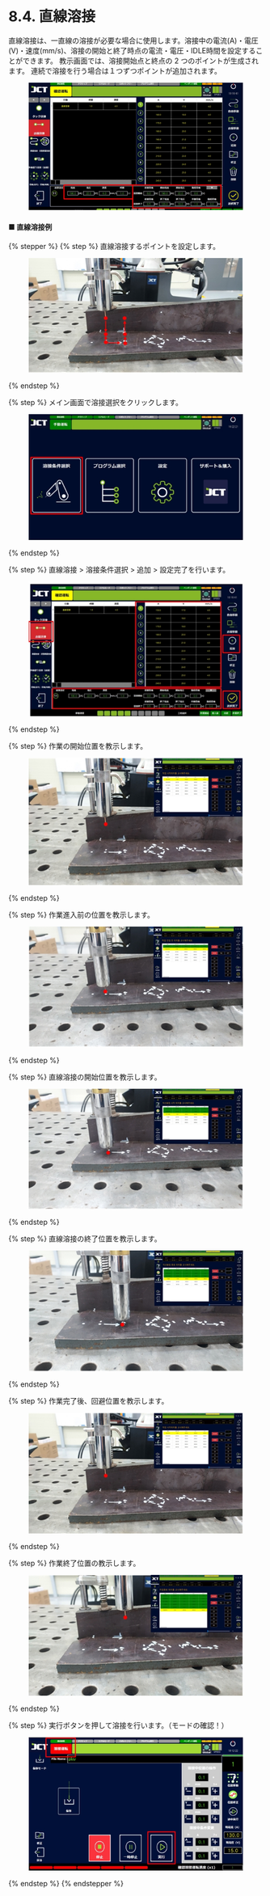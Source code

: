 # 8.4. 直線溶接

直線溶接は、一直線の溶接が必要な場合に使用します。溶接中の電流(A)・電圧(V)・速度(mm/s)、溶接の開始と終了時点の電流・電圧・IDLE時間を設定することができます。
教示画面では、溶接開始点と終点の 2 つのポイントが生成されます。
連続で溶接を行う場合は１つずつポイントが追加されます。

<figure><img src="./img/section5.2.2_1.jpg" alt=""><figcaption></figcaption></figure>

#### ■ 直線溶接例

{% stepper %}
{% step %}
直線溶接するポイントを設定します。

<figure><img src="./img/section5.2.2_2.jpg" alt=""><figcaption></figcaption></figure>
{% endstep %}

{% step %}
メイン画面で溶接選択をクリックします。

<figure><img src="./img/section5.2.2_3.jpg" alt=""><figcaption></figcaption></figure>
{% endstep %}

{% step %}
直線溶接 > 溶接条件選択 > 追加 > 設定完了を行います。

<figure><img src="./img/section5.2.2_4.jpg" alt=""><figcaption></figcaption></figure>
{% endstep %}

{% step %}
作業の開始位置を教示します。

<figure><img src="./img/section5.2.2_5.jpg" alt=""><figcaption></figcaption></figure>
{% endstep %}

{% step %}
作業進入前の位置を教示します。

<figure><img src="./img/section5.2.2_6.jpg" alt=""><figcaption></figcaption></figure>
{% endstep %}

{% step %}
直線溶接の開始位置を教示します。

<figure><img src="./img/section5.2.2_7.jpg" alt=""><figcaption></figcaption></figure>
{% endstep %}

{% step %}
直線溶接の終了位置を教示します。

<figure><img src="./img/section5.2.2_8.jpg" alt=""><figcaption></figcaption></figure>
{% endstep %}

{% step %}
作業完了後、回避位置を教示します。

<figure><img src="./img/section5.2.2_9.jpg" alt=""><figcaption></figcaption></figure>
{% endstep %}

{% step %}
作業終了位置の教示します。

<figure><img src="./img/section5.2.2_10.jpg" alt=""><figcaption></figcaption></figure>
{% endstep %}

{% step %}
実行ボタンを押して溶接を行います。（モードの確認！）

<figure><img src="./img/section5.2.2_11.jpg" alt=""><figcaption></figcaption></figure>
{% endstep %}
{% endstepper %}

